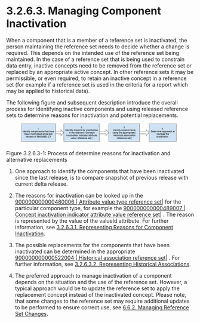 # 3.2.6.3. Managing Component Inactivation

When a component that is a member of a reference set is inactivated, the person maintaining the reference set needs to decide whether a change is required. This depends on the intended use of the reference set being maintained. In the case of a reference set that is being used to constrain data entry, inactive concepts need to be removed from the reference set or replaced by an appropriate active concept. In other reference sets it may be permissible, or even required, to retain an inactive concept in a reference set (for example if a reference set is used in the criteria for a report which may be applied to historical data).

The following figure and subsequent description introduce the overall process for identifying inactive components and using released reference sets to determine reasons for inactivation and potential replacements. 

<figure><img src="../../../../images/35985648.png" alt="" title=""></figure>

Figure 3.2.6.3-1: Process of determine reasons for inactivation and alternative replacements

  

  1. One approach to identify the components that have been inactivated since the last release, is to compare snapshot of previous release with current delta release.
  2. The reasons for inactivation can be looked up in the  [ 900000000000480006 | Attribute value type reference set|](http://snomed.info/id/900000000000480006 "900000000000480006 | Attribute value type reference set |") for the particular component type, for example the  [ 900000000000489007 | Concept inactivation indicator attribute value reference set|](http://snomed.info/id/900000000000489007 "900000000000489007 | Concept inactivation indicator attribute value reference set |") . The reason is represented by the value of the valueId attribute. For further information, see [3.2.6.3.1. Representing Reasons for Component Inactivation](3.2.6.3.1.-Representing-Reasons-for-Component-Inactivation_35985652.html).

  3. The possible replacements for the components that have been inactivated can be determined in the appropriate  [ 900000000000522004 | Historical association reference set|](http://snomed.info/id/900000000000522004 "900000000000522004 | Historical association reference set |") . For further information, see [3.2.6.3.2. Representing Historical Associations](3.2.6.3.2.-Representing-Historical-Associations_35985650.html). 

  4. The preferred approach to manage inactivation of a component depends on the situation and the use of the reference set. However, a typical approach would be to update the reference set to apply the replacement concept instead of the inactivated concept. Please note, that some changes to the reference set may require additional updates to be performed to ensure correct use, see [6.6.2. Managing Reference Set Changes](6.6.2.-Managing-Reference-Set-Changes_35985760.html). 

  

